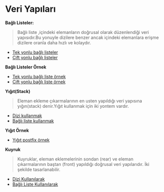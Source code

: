 # Veri Yapıları
 **Bağlı Listeler:**
> Bağlı liste ,içindeki elemanların doğrusal olarak düzenlendiği veri yapısıdır.Bu yonuyle dizilere benzer ancak içindeki 
elemanlara erişme dizilere oranla daha hızlı ve kolaydır.
* [Tek yonlu bağlı listeler](https://github.com/bekir1184/Veri_Yapilari/tree/master/src/Tek_yonlu_bagli_liste)
* [Çift yonlu bağlı listeler](https://github.com/bekir1184/Veri_Yapilari/tree/master/src/Cift_yonlu_bagli_liste)

**Bağlı Listeler Örnek**
 * [Tek yonlu bağlı liste örnek](https://github.com/bekir1184/Veri_Yapilari/tree/master/src/Tek_yonlu_bagli_liste_ornek)
 * [Cift yonlu bağlı liste örnek](https://github.com/bekir1184/Veri_Yapilari/tree/master/src/Dairsel_Bagli_Liste_Ornek)

**Yığıt(Stack)**
>Eleman ekleme çıkarmalarının en usten yapıldığı veri yapısına yığın(stack) denir.Yığıt kullanmak için iki yontem vardır.
* [Dizi kullanmak](https://github.com/bekir1184/Veri_Yapilari/tree/master/src/StackDizi#dizi-tabanlı-yığıt)
* [Bağlı liste kullanmak](https://github.com/bekir1184/Veri_Yapilari/tree/master/src/StackBagliListe#bağlı-liste-ile-yığıtstack-yapısı)

**Yığıt Örnek**
* [Yığıt postfix örnek](https://github.com/bekir1184/Veri_Yapilari/tree/master/src/StackOrnek#stack-ornek)

**Kuyruk**
>Kuyruklar, eleman eklemelerinin sondan (rear) ve eleman çıkarmalarının baştan (front) yapıldığı doğrusal veri yapılarıdır.
İki şekilde tasarlanabilir.
* [Dizi Kullanılarak](https://github.com/bekir1184/Veri_Yapilari/blob/master/src/KuyrukDizi/README.md#kuyruk-dizi)
* [Bağlı Liste Kullanılarak]()
